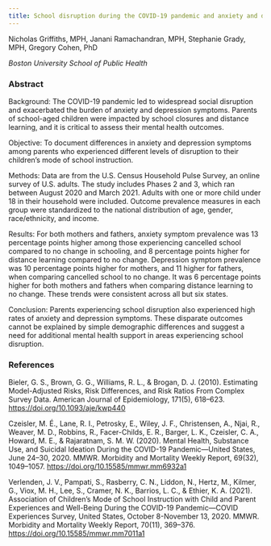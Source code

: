 ```yaml
---
title: School disruption during the COVID-19 pandemic and anxiety and depression among parents
---
```


Nicholas Griffiths, MPH, Janani Ramachandran, MPH, Stephanie Grady, MPH, Gregory Cohen, PhD

*Boston University School of Public Health*

### **Abstract**

Background: The COVID-19 pandemic led to widespread social disruption and exacerbated the burden of anxiety and depression symptoms. Parents of school-aged children were impacted by school closures and distance learning, and it is critical to assess their mental health outcomes.

Objective: To document differences in anxiety and depression symptoms among parents who experienced different levels of disruption to their children’s mode of school instruction.

Methods: Data are from the U.S. Census Household Pulse Survey, an online survey of U.S. adults. The study includes Phases 2 and 3, which ran between August 2020 and March 2021. Adults with one or more child under 18 in their household were included. Outcome prevalence measures in each group were standardized to the national distribution of age, gender, race/ethnicity, and income.

Results: For both mothers and fathers, anxiety symptom prevalence was 13 percentage points higher among those experiencing cancelled school compared to no change in schooling, and 8 percentage points higher for distance learning compared to no change. Depression symptom prevalence was 10 percentage points higher for mothers, and 11 higher for fathers, when comparing cancelled school to no change. It was 6 percentage points higher for both mothers and fathers when comparing distance learning to no change. These trends were consistent across all but six states.

Conclusion: Parents experiencing school disruption also experienced high rates of anxiety and depression symptoms. These disparate outcomes cannot be explained by simple demographic differences and suggest a need for additional mental health support in areas experiencing school disruption.

### **References**

Bieler, G. S., Brown, G. G., Williams, R. L., & Brogan, D. J. (2010). Estimating Model-Adjusted Risks, Risk Differences, and Risk Ratios From Complex Survey Data. American Journal of Epidemiology, 171(5), 618–623. https://doi.org/10.1093/aje/kwp440

Czeisler, M. É., Lane, R. I., Petrosky, E., Wiley, J. F., Christensen, A., Njai, R., Weaver, M. D., Robbins, R., Facer-Childs, E. R., Barger, L. K., Czeisler, C. A., Howard, M. E., & Rajaratnam, S. M. W. (2020). Mental Health, Substance Use, and Suicidal Ideation During the COVID-19 Pandemic—United States, June 24–30, 2020. MMWR. Morbidity and Mortality Weekly Report, 69(32), 1049–1057. https://doi.org/10.15585/mmwr.mm6932a1

Verlenden, J. V., Pampati, S., Rasberry, C. N., Liddon, N., Hertz, M., Kilmer, G., Viox, M. H., Lee, S., Cramer, N. K., Barrios, L. C., & Ethier, K. A. (2021). Association of Children’s Mode of School Instruction with Child and Parent Experiences and Well-Being During the COVID-19 Pandemic—COVID Experiences Survey, United States, October 8-November 13, 2020. MMWR. Morbidity and Mortality Weekly Report, 70(11), 369–376. https://doi.org/10.15585/mmwr.mm7011a1

